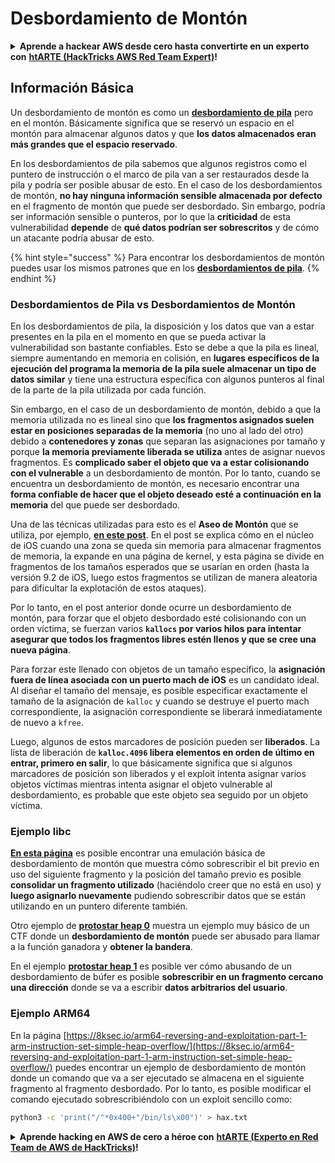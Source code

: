 # Desbordamiento de Montón

<details>

<summary><strong>Aprende a hackear AWS desde cero hasta convertirte en un experto con</strong> <a href="https://training.hacktricks.xyz/courses/arte"><strong>htARTE (HackTricks AWS Red Team Expert)</strong></a><strong>!</strong></summary>

Otras formas de apoyar a HackTricks:

* Si deseas ver tu **empresa anunciada en HackTricks** o **descargar HackTricks en PDF** ¡Consulta los [**PLANES DE SUSCRIPCIÓN**](https://github.com/sponsors/carlospolop)!
* Obtén la [**merchandising oficial de PEASS & HackTricks**](https://peass.creator-spring.com)
* Descubre [**La Familia PEASS**](https://opensea.io/collection/the-peass-family), nuestra colección exclusiva de [**NFTs**](https://opensea.io/collection/the-peass-family)
* **Únete al** 💬 [**grupo de Discord**](https://discord.gg/hRep4RUj7f) o al [**grupo de telegram**](https://t.me/peass) o **síguenos** en **Twitter** 🐦 [**@hacktricks\_live**](https://twitter.com/hacktricks\_live)**.**
* **Comparte tus trucos de hacking enviando PRs a los repositorios de** [**HackTricks**](https://github.com/carlospolop/hacktricks) y [**HackTricks Cloud**](https://github.com/carlospolop/hacktricks-cloud).

</details>

## Información Básica

Un desbordamiento de montón es como un [**desbordamiento de pila**](../stack-overflow/) pero en el montón. Básicamente significa que se reservó un espacio en el montón para almacenar algunos datos y que **los datos almacenados eran más grandes que el espacio reservado**.

En los desbordamientos de pila sabemos que algunos registros como el puntero de instrucción o el marco de pila van a ser restaurados desde la pila y podría ser posible abusar de esto. En el caso de los desbordamientos de montón, **no hay ninguna información sensible almacenada por defecto** en el fragmento de montón que puede ser desbordado. Sin embargo, podría ser información sensible o punteros, por lo que la **críticidad** de esta vulnerabilidad **depende** de **qué datos podrían ser sobrescritos** y de cómo un atacante podría abusar de esto.

{% hint style="success" %}
Para encontrar los desbordamientos de montón puedes usar los mismos patrones que en los [**desbordamientos de pila**](../stack-overflow/#finding-stack-overflows-offsets).
{% endhint %}

### Desbordamientos de Pila vs Desbordamientos de Montón

En los desbordamientos de pila, la disposición y los datos que van a estar presentes en la pila en el momento en que se pueda activar la vulnerabilidad son bastante confiables. Esto se debe a que la pila es lineal, siempre aumentando en memoria en colisión, en **lugares específicos de la ejecución del programa la memoria de la pila suele almacenar un tipo de datos similar** y tiene una estructura específica con algunos punteros al final de la parte de la pila utilizada por cada función.

Sin embargo, en el caso de un desbordamiento de montón, debido a que la memoria utilizada no es lineal sino que **los fragmentos asignados suelen estar en posiciones separadas de la memoria** (no uno al lado del otro) debido a **contenedores y zonas** que separan las asignaciones por tamaño y porque **la memoria previamente liberada se utiliza** antes de asignar nuevos fragmentos. Es **complicado saber el objeto que va a estar colisionando con el vulnerable** a un desbordamiento de montón. Por lo tanto, cuando se encuentra un desbordamiento de montón, es necesario encontrar una **forma confiable de hacer que el objeto deseado esté a continuación en la memoria** del que puede ser desbordado.

Una de las técnicas utilizadas para esto es el **Aseo de Montón** que se utiliza, por ejemplo, [**en este post**](https://azeria-labs.com/grooming-the-ios-kernel-heap/). En el post se explica cómo en el núcleo de iOS cuando una zona se queda sin memoria para almacenar fragmentos de memoria, la expande en una página de kernel, y esta página se divide en fragmentos de los tamaños esperados que se usarían en orden (hasta la versión 9.2 de iOS, luego estos fragmentos se utilizan de manera aleatoria para dificultar la explotación de estos ataques).

Por lo tanto, en el post anterior donde ocurre un desbordamiento de montón, para forzar que el objeto desbordado esté colisionando con un orden víctima, se fuerzan varios **`kallocs` por varios hilos para intentar asegurar que todos los fragmentos libres estén llenos y que se cree una nueva página**.

Para forzar este llenado con objetos de un tamaño específico, la **asignación fuera de línea asociada con un puerto mach de iOS** es un candidato ideal. Al diseñar el tamaño del mensaje, es posible especificar exactamente el tamaño de la asignación de `kalloc` y cuando se destruye el puerto mach correspondiente, la asignación correspondiente se liberará inmediatamente de nuevo a `kfree`.

Luego, algunos de estos marcadores de posición pueden ser **liberados**. La lista de liberación de **`kalloc.4096` libera elementos en orden de último en entrar, primero en salir**, lo que básicamente significa que si algunos marcadores de posición son liberados y el exploit intenta asignar varios objetos víctimas mientras intenta asignar el objeto vulnerable al desbordamiento, es probable que este objeto sea seguido por un objeto víctima.

### Ejemplo libc

[**En esta página**](https://guyinatuxedo.github.io/27-edit\_free\_chunk/heap\_consolidation\_explanation/index.html) es posible encontrar una emulación básica de desbordamiento de montón que muestra cómo sobrescribir el bit previo en uso del siguiente fragmento y la posición del tamaño previo es posible **consolidar un fragmento utilizado** (haciéndolo creer que no está en uso) y **luego asignarlo nuevamente** pudiendo sobrescribir datos que se están utilizando en un puntero diferente también.

Otro ejemplo de [**protostar heap 0**](https://guyinatuxedo.github.io/24-heap\_overflow/protostar\_heap0/index.html) muestra un ejemplo muy básico de un CTF donde un **desbordamiento de montón** puede ser abusado para llamar a la función ganadora y **obtener la bandera**.

En el ejemplo [**protostar heap 1**](https://guyinatuxedo.github.io/24-heap\_overflow/protostar\_heap1/index.html) es posible ver cómo abusando de un desbordamiento de búfer es posible **sobrescribir en un fragmento cercano una dirección** donde se va a escribir **datos arbitrarios del usuario**.

### Ejemplo ARM64

En la página [https://8ksec.io/arm64-reversing-and-exploitation-part-1-arm-instruction-set-simple-heap-overflow/](https://8ksec.io/arm64-reversing-and-exploitation-part-1-arm-instruction-set-simple-heap-overflow/) puedes encontrar un ejemplo de desbordamiento de montón donde un comando que va a ser ejecutado se almacena en el siguiente fragmento al fragmento desbordado. Por lo tanto, es posible modificar el comando ejecutado sobrescribiéndolo con un exploit sencillo como:
```bash
python3 -c 'print("/"*0x400+"/bin/ls\x00")' > hax.txt
```
<details>

<summary><strong>Aprende hacking en AWS de cero a héroe con</strong> <a href="https://training.hacktricks.xyz/courses/arte"><strong>htARTE (Experto en Red Team de AWS de HackTricks)</strong></a><strong>!</strong></summary>

Otras formas de apoyar a HackTricks:

* Si quieres ver tu **empresa anunciada en HackTricks** o **descargar HackTricks en PDF** Consulta los [**PLANES DE SUSCRIPCIÓN**](https://github.com/sponsors/carlospolop)!
* Obtén el [**swag oficial de PEASS & HackTricks**](https://peass.creator-spring.com)
* Descubre [**La Familia PEASS**](https://opensea.io/collection/the-peass-family), nuestra colección exclusiva de [**NFTs**](https://opensea.io/collection/the-peass-family)
* **Únete al** 💬 [**grupo de Discord**](https://discord.gg/hRep4RUj7f) o al [**grupo de telegram**](https://t.me/peass) o **síguenos** en **Twitter** 🐦 [**@hacktricks\_live**](https://twitter.com/hacktricks\_live)**.**
* **Comparte tus trucos de hacking enviando PRs a los** [**HackTricks**](https://github.com/carlospolop/hacktricks) y [**HackTricks Cloud**](https://github.com/carlospolop/hacktricks-cloud) repositorios de github.

</details>
